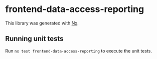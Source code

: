 # frontend-data-access-reporting

This library was generated with [Nx](https://nx.dev).

## Running unit tests

Run `nx test frontend-data-access-reporting` to execute the unit tests.

